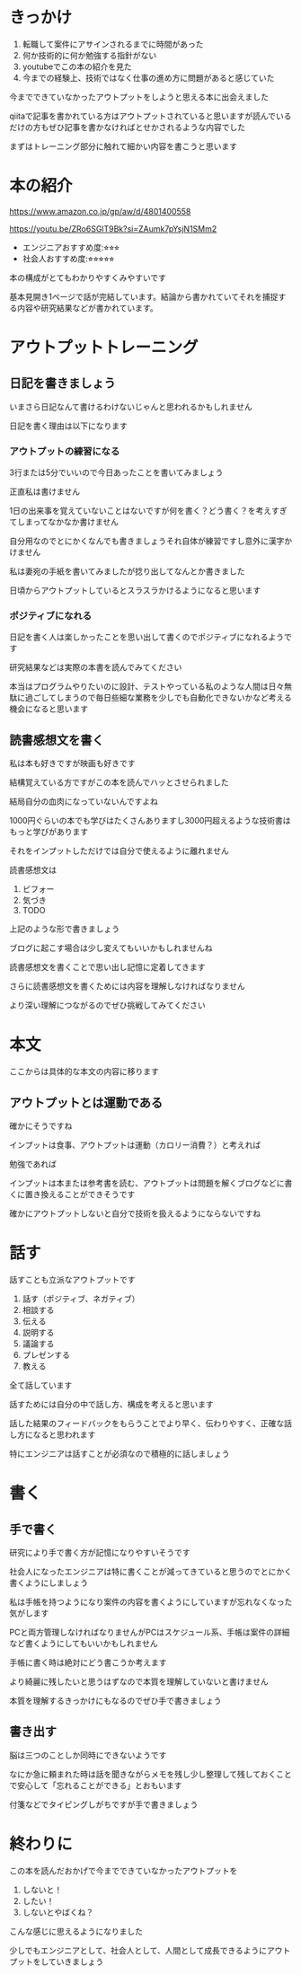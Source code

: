 # きっかけ
1. 転職して案件にアサインされるまでに時間があった
2. 何か技術的に何か勉強する指針がない
3. youtubeでこの本の紹介を見た
4. 今までの経験上、技術ではなく仕事の進め方に問題があると感じていた


今までできていなかったアウトプットをしようと思える本に出会えました

qiitaで記事を書かれている方はアウトプットされていると思いますが読んでいるだけの方もぜひ記事を書かなければとせかされるような内容でした

まずはトレーニング部分に触れて細かい内容を書こうと思います

# 本の紹介

https://www.amazon.co.jp/gp/aw/d/4801400558

https://youtu.be/ZRo6SGlT9Bk?si=ZAumk7pYsjN1SMm2

- エンジニアおすすめ度:⭐︎⭐︎⭐︎
- 社会人おすすめ度:⭐︎⭐︎⭐︎⭐︎⭐︎

本の構成がとてもわかりやすくみやすいです

基本見開き1ページで話が完結しています。結論から書かれていてそれを捕捉する内容や研究結果などが書かれています。

# アウトプットトレーニング
## 日記を書きましょう

いまさら日記なんて書けるわけないじゃんと思われるかもしれません

日記を書く理由は以下になります

### アウトプットの練習になる
3行または5分でいいので今日あったことを書いてみましょう

正直私は書けません

1日の出来事を覚えていないことはないですが何を書く？どう書く？を考えすぎてしまってなかなか書けません

自分用なのでとにかくなんでも書きましょうそれ自体が練習ですし意外に漢字かけません

私は妻宛の手紙を書いてみましたが捻り出してなんとか書きました

日頃からアウトプットしているとスラスラかけるようになると思います


### ポジティブになれる

日記を書く人は楽しかったことを思い出して書くのでポジティブになれるようです

研究結果などは実際の本書を読んでみてください

本当はプログラムやりたいのに設計、テストやっている私のような人間は日々無駄に過ごしてしまうので毎日些細な業務を少しでも自動化できないかなど考える機会になると思います

## 読書感想文を書く

私は本も好きですが映画も好きです

結構覚えている方ですがこの本を読んでハッとさせられました

結局自分の血肉になっていないんですよね

1000円ぐらいの本でも学びはたくさんありますし3000円超えるような技術書はもっと学びがあります

それをインプットしただけでは自分で使えるように離れません

読書感想文は

1. ビフォー
2. 気づき
3. TODO

上記のような形で書きましょう

ブログに起こす場合は少し変えてもいいかもしれませんね

読書感想文を書くことで思い出し記憶に定着してきます

さらに読書感想文を書くためには内容を理解しなければなりません

より深い理解につながるのでぜひ挑戦してみてください


# 本文

ここからは具体的な本文の内容に移ります

## アウトプットとは運動である

確かにそうですね

インプットは食事、アウトプットは運動（カロリー消費？）と考えれば

勉強であれば

インプットは本または参考書を読む、アウトプットは問題を解くブログなどに書くに置き換えることができそうです

確かにアウトプットしないと自分で技術を扱えるようにならないですね

# 話す

話すことも立派なアウトプットです

1. 話す（ポジティブ、ネガティブ）
2. 相談する
3. 伝える
4. 説明する
5. 議論する
6. プレゼンする
7. 教える

全て話しています

話すためには自分の中で話し方、構成を考えると思います

話した結果のフィードバックをもらうことでより早く、伝わりやすく、正確な話し方になると思われます

特にエンジニアは話すことが必須なので積極的に話しましょう

# 書く

## 手で書く

研究により手で書く方が記憶になりやすいそうです

社会人になったエンジニアは特に書くことが減ってきていると思うのでとにかく書くようにしましょう

私は手帳を持つようになり案件の内容を書くようにしていますが忘れなくなった気がします

PCと両方管理しなければなりませんがPCはスケジュール系、手帳は案件の詳細など書くようにしてもいいかもしれません

手帳に書く時は絶対にどう書こうか考えます

より綺麗に残したいと思うはずなので本質を理解していないと書けません

本質を理解するきっかけにもなるのでぜひ手で書きましょう

## 書き出す

脳は三つのことしか同時にできないようです

なにか急に頼まれた時は話を聞きながらメモを残し少し整理して残しておくことで安心して「忘れることができる」とおもいます

付箋などでタイピングしがちですが手で書きましょう

# 終わりに

この本を読んだおかげで今までできていなかったアウトプットを
1. しないと！
2. したい！
3. しないとやばくね？

こんな感じに思えるようになりました

少しでもエンジニアとして、社会人として、人間として成長できるようにアウトプットをしていきましょう
